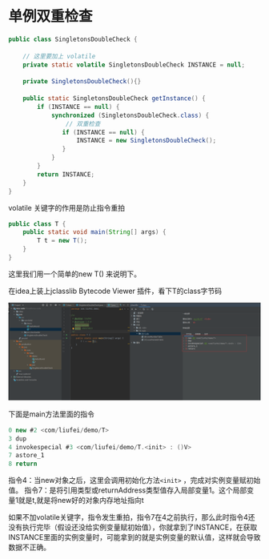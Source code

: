 # 单例双重检查
```java
public class SingletonsDoubleCheck {

    // 这里要加上 volatile
    private static volatile SingletonsDoubleCheck INSTANCE = null;

    private SingletonsDoubleCheck(){}

    public static SingletonsDoubleCheck getInstance() {
        if (INSTANCE == null) {
            synchronized (SingletonsDoubleCheck.class) {
                // 双重检查
               if (INSTANCE == null) {
                   INSTANCE = new SingletonsDoubleCheck();
               }
            }
        }
        return INSTANCE;
    }
}
```

volatile 关键字的作用是防止指令重拍

```java
public class T {
    public static void main(String[] args) {
        T t = new T();
    }
}
```

这里我们用一个简单的new T() 来说明下。

在idea上装上jclasslib Bytecode Viewer 插件，看下T的class字节码


![img](./JVM调优/imag/T_object_class_byte.png)

下面是main方法里面的指令
```java
0 new #2 <com/liufei/demo/T>
3 dup
4 invokespecial #3 <com/liufei/demo/T.<init> : ()V>
7 astore_1
8 return
```

指令4：当new对象之后，这里会调用初始化方法`<init>` ，完成对实例变量赋初始值。
指令7：是将引用类型或returnAddress类型值存入局部变量1。这个局部变量1就是t,就是将new好的对象内存地址指向t

如果不加volatile关键字，指令发生重拍，指令7在4之前执行，那么此时指令4还没有执行完毕（假设还没给实例变量赋初始值），你就拿到了INSTANCE，在获取INSTANCE里面的实例变量时，可能拿到的就是实例变量的默认值，这样就会导致数据不正确。